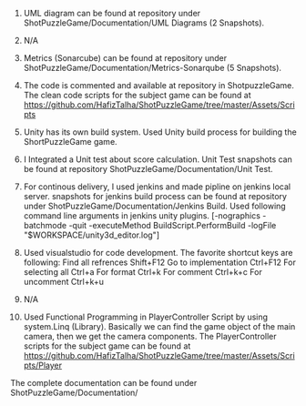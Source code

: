 1. UML diagram can be found at repository under ShotPuzzleGame/Documentation/UML Diagrams (2 Snapshots).

2. N/A

3. Metrics (Sonarcube) can be found at repository under ShotPuzzleGame/Documentation/Metrics-Sonarqube (5 Snapshots).

4. The code is commented and available at repository in ShotpuzzleGame. The clean code scripts for the subject game can be found at
https://github.com/HafizTalha/ShotPuzzleGame/tree/master/Assets/Scripts

5. Unity has its own build system. Used Unity build process for building the ShortPuzzleGame game.

6. I Integrated a Unit test about score calculation. Unit Test snapshots can be found at repository ShotPuzzleGame/Documentation/Unit Test.

7. For continous delivery, I used jenkins and made pipline on jenkins local server. snapshots for jenkins build process can be found at repository under ShotPuzzleGame/Documentation/Jenkins Build.
Used following command line arguments in jenkins unity plugins. [-nographics -batchmode -quit -executeMethod BuildScript.PerformBuild -logFile "$WORKSPACE/unity3d_editor.log"]

8.  Used visualstudio for code development. The favorite shortcut keys are following: Find all refrences Shift+F12 Go to implementation Ctrl+F12 For selecting all Ctrl+a For format Ctrl+k For comment Ctrl+k+c For uncomment Ctrl+k+u

9. N/A

10. Used Functional Programming in PlayerController Script by using system.Linq (Library). Basically we can find the game object of the main camera, then we get the camera components. The PlayerController scripts for the subject game can be found at
https://github.com/HafizTalha/ShotPuzzleGame/tree/master/Assets/Scripts/Player

The complete documentation can be found under ShotPuzzleGame/Documentation/

